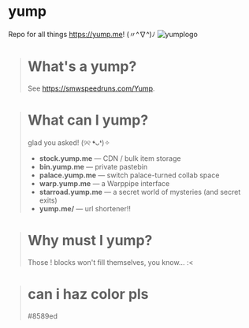 # yump
Repo for all things https://yump.me! (〃^∇^)ﾉ
![yumplogo](https://github.com/user-attachments/assets/5b95936c-42bc-4cca-86d2-6c2ddea446ff)

> # What's a yump?
> See https://smwspeedruns.com/Yump. 

> # What can I yump?
> glad you asked! (୨୧ ❛ᴗ❛)✧
> - **stock.yump.me** — CDN / bulk item storage
> - **bin.yump.me** — private pastebin
> - **palace.yump.me** — switch palace-turned collab space
> - **warp.yump.me** — a Warppipe interface
> - **starroad.yump.me** — a secret world of mysteries (and secret exits)
> - **yump.me/** — url shortener!!

> # Why must I yump?
> Those ! blocks won't fill themselves, you know... :<

> # can i haz color pls
> #8589ed

